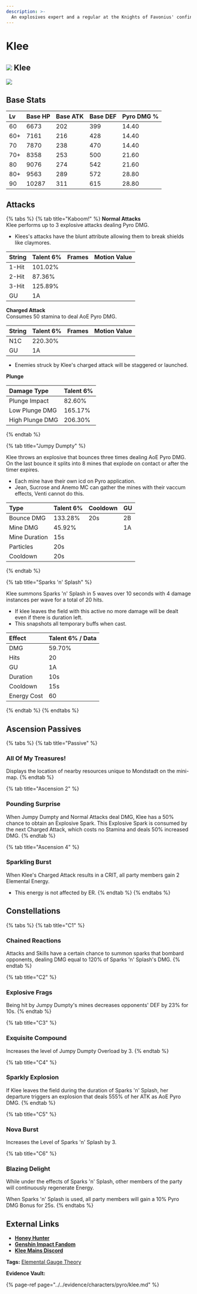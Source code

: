 ```yaml
---
description: >-
  An explosives expert and a regular at the Knights of Favonius' confinement room. Also known as Fleeing Sunlight.
---
```


# Klee

## ![](../../.gitbook/assets/element_pyro.png) Klee

![](../../.gitbook/assets/klee.png)

## **Base Stats**

| Lv | Base HP | Base ATK | Base DEF | Pyro DMG % |
| :--- | :--- | :--- | :--- | :--- |
| 60 | 6673 | 202 | 399 | 14.40 |
| 60+ | 7161 | 216 | 428 | 14.40 |
| 70 | 7870 | 238 | 470 | 14.40 |
| 70+ | 8358 | 253 | 500 | 21.60 |
| 80 | 9076 | 274 | 542 | 21.60 |
| 80+ | 9563 | 289 | 572 | 28.80 |
| 90 | 10287 | 311 | 615 | 28.80 |

## **Attacks**

{% tabs %}
{% tab title="Kaboom!" %}
**Normal Attacks**  
Klee performs up to 3 explosive attacks dealing Pyro DMG.
* Klees's attacks have the blunt attribute allowing them to break shields like claymores.


| String | Talent 6% | Frames | Motion Value |
| :--- | :--- | :--- | :--- |
| 1-Hit | 101.02% |  |  |
| 2-Hit | 87.36% |  |  |
| 3-Hit | 125.89% |  |  |
| GU | 1A |  |  |

**Charged Attack**  
Consumes 50 stamina to deal AoE Pyro DMG.

| String | Talent 6% | Frames | Motion Value |
| :--- | :--- | :--- | :--- |
| N1C | 220.30% |  |  |
| GU | 1A |  |  |

* Enemies struck by Klee's charged attack will be staggered or launched.

**Plunge**

| Damage Type | Talent 6% |
| :--- | :--- |
| Plunge Impact | 82.60% |
| Low Plunge DMG | 165.17% |
| High Plunge DMG | 206.30% |
{% endtab %}

{% tab title="Jumpy Dumpty" %}
  
Klee throws an explosive that bounces three times dealing AoE Pyro DMG.
On the last bounce it splits into 8 mines that explode on contact or after the timer expires.
* Each mine have their own icd on Pyro application.
* Jean, Sucrose and Anemo MC can gather the mines with their vaccum effects, Venti cannot do this.


| Type | Talent 6% | Cooldown | GU |
| :--- | :--- | :--- | :--- | 
| Bounce DMG | 133.28% | 20s | 2B |
| Mine DMG | 45.92% |  | 1A | 
| Mine Duration | 15s |  |  |
| Particles | 20s |  |  |
| Cooldown | 20s |  |  |

{% endtab %}

{% tab title="Sparks 'n' Splash" %}

Klee summons Sparks 'n' Splash in 5 waves over 10 seconds with 4 damage instances per wave for a total of 20 hits. 
* If klee leaves the field with this active no more damage will be dealt even if there is duration left.
* This snapshots all temporary buffs when cast.

| Effect | Talent 6% / Data |
| :--- | :--- |
| DMG | 59.70% |
| Hits| 20 |
| GU | 1A |
| Duration | 10s |
| Cooldown | 15s |
| Energy Cost | 60 |


{% endtab %}
{% endtabs %}

## **Ascension Passives**

{% tabs %}
{% tab title="Passive" %}
### All Of My Treasures!

Displays the location of nearby resources unique to Mondstadt on the mini-map. 
{% endtab %}

{% tab title="Ascension 2" %}
### Pounding Surprise

When Jumpy Dumpty and Normal Attacks deal DMG, Klee has a 50% chance to obtain an Explosive Spark. This Explosive Spark is consumed by the next Charged Attack, which costs no Stamina and deals 50% increased DMG. 
{% endtab %}

{% tab title="Ascension 4" %}
### Sparkling Burst

When Klee's Charged Attack results in a CRIT, all party members gain 2 Elemental Energy.

* This energy is not affected by ER.
{% endtab %}
{% endtabs %}

## Constellations

{% tabs %}
{% tab title="C1" %}
### Chained Reactions

Attacks and Skills have a certain chance to summon sparks that bombard opponents, dealing DMG equal to 120% of Sparks 'n' Splash's DMG.
{% endtab %}

{% tab title="C2" %}
### Explosive Frags

Being hit by Jumpy Dumpty's mines decreases opponents' DEF by 23% for 10s.
{% endtab %}

{% tab title="C3" %}
### Exquisite Compound

Increases the level of Jumpy Dumpty Overload by 3.
{% endtab %}

{% tab title="C4" %}
### Sparkly Explosion

If Klee leaves the field during the duration of Sparks 'n' Splash, her departure triggers an explosion that deals 555% of her ATK as AoE Pyro DMG.
{% endtab %}

{% tab title="C5" %}
### Nova Burst

Increases the Level of Sparks 'n' Splash by 3.

{% tab title="C6" %}
### Blazing Delight

While under the effects of Sparks 'n' Splash, other members of the party will continuously regenerate Energy.

When Sparks 'n' Splash is used, all party members will gain a 10% Pyro DMG Bonus for 25s.
{% endtabs %}

## **External Links**

* [**Honey Hunter**](https://genshin.honeyhunterworld.com/db/char/klee/)
* [**Genshin Impact Fandom**](https://genshin-impact.fandom.com/wiki/Klee)
* [**Klee Mains Discord**](https://discord.gg/NwYDDrfKZU)

**Tags:** [Elemental Gauge Theory](https://library.keqingmains.com/mechanics/combat/elemental-reactions/elemental-gauge-theory)

**Evidence Vault:**

{% page-ref page="../../evidence/characters/pyro/klee.md" %}
